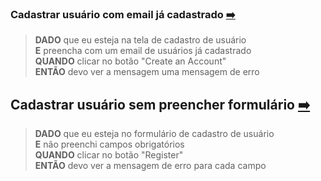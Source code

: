 
### Cadastrar usuário com email já cadastrado [:arrow_right:](http://www.automationpractice.pl/index.php?controller=authentication&back=my-account)

>**DADO** que eu esteja na tela de cadastro de usuário <br>
>**E** preencha com um email de usuários já cadastrado <br>
>**QUANDO** clicar no botão "Create an Account" <br>
>**ENTÃO** devo ver a mensagem uma mensagem de erro

## Cadastrar usuário sem preencher formulário [:arrow_right:](http://www.automationpractice.pl/index.php?controller=authentication&back=my-account)

>**DADO** que eu esteja no formulário de cadastro de usuário <br>
>**E** não preenchi campos obrigatórios <br>
>**QUANDO** clicar no botão "Register" <br>
>**ENTÃO** devo ver a mensagem de erro para cada campo 
